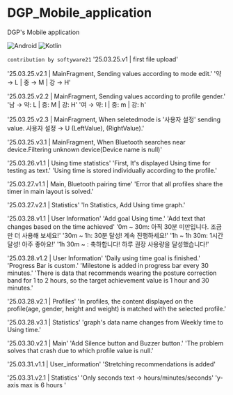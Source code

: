 # DGP_Mobile_application
DGP's Mobile application

![Android](https://img.shields.io/badge/Android-3DDC84?style=for-the-badge&logo=android&logoColor=white)
![Kotlin](https://img.shields.io/badge/kotlin-%237F52FF.svg?style=for-the-badge&logo=kotlin&logoColor=white)

`contribution by softyware21`
'25.03.25.v1 | first file upload'

'25.03.25.v2.1 | MainFragment, Sending values according to mode edit.'
'약 → L | 중 → M | 강 → H'

'25.03.25.v2.2 | MainFragment, Sending values according to profile gender.'
'남 → 약: L | 중: M | 강: H'
'여 → 약: l | 중: m | 강: h'

'25.03.25.v2.3 | MainFragment, When seletedmode is '사용자 설정' sending value.
사용자 설정 → U (LeftValue), (RightValue).'

'25.03.25.v3.1 | MainFragment, When Bluetooth searches near device.Filtering unknown device(Device name is null)'

'25.03.26.v1.1 | Using time statistics'
'First, It's displayed Using time for testing as text.'
'Using time is stored individually according to the profile.'

'25.03.27.v1.1 | Main, Bluetooth pairing time'
'Error that all profiles share the timer in main layout is solved.'

'25.03.27.v2.1 | Statistics'
'In Statistics, Add Using time graph.'

'25.03.28.v1.1 | User Information'
'Add goal Using time.'
'Add text that changes based on the time achieved'
'0m ~ 30m: 아직 30분 미만입니다. 조금만 더 사용해 보세요!'
'30m ~ 1h: 30분 달성! 계속 진행하세요!'
'1h ~ 1h 30m: 1시간 달성! 아주 좋아요!'
'1h 30m ~ : 축하합니다! 하루 권장 사용량을 달성했습니다!'

'25.03.28.v1.2 | User Information'
'Daily using time goal is finished.'
'Progress Bar is custom.'
'Milestone is added in progress bar every 30 minutes.'
'There is data that recommends wearing the posture correction band for 1 to 2 hours, so the target achievement value is 1 hour and 30 minutes.'

'25.03.28.v2.1 | Profiles'
'In profiles, the content displayed on the profile(age, gender, height and weight) is matched with the selected profile.'

'25.03.28.v3.1 | Statistics'
'graph's data name changes from Weekly time to Using time.'

'25.03.30.v2.1 | Main'
'Add Silence button and Buzzer button.'
'The problem solves that crash due to which profile value is null.'

'25.03.31.v1.1 | User_information'
'Stretching recommendations is added'

'25.03.31.v2.1 | Statistics'
'Only seconds text → hours/minutes/seconds'
'y-axis max is 6 hours '